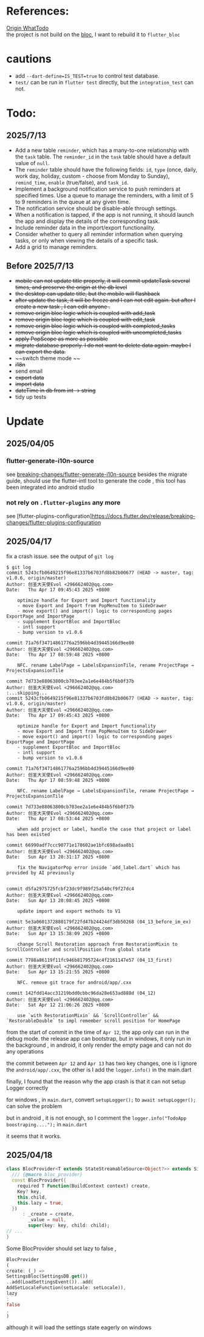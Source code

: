 # References:

[Origin WhatTodo](https://github.com/burhanrashid52/WhatTodo) <br/>
the project is not build on the [bloc](https://bloclibrary.dev/), I want to rebuild it
to `flutter_bloc`

# cautions

- add `--dart-define=IS_TEST=true` to control test database.
- `test/` can be run in `flutter test` directly, but the `integration_test` can not.

# Todo:

## 2025/7/13

- Add a new table `reminder`, which has a many-to-one relationship with the `task` table. The `reminder_id` in the `task` table should have a default value of `null`.
- The `reminder` table should have the following fields: `id`, `type` (once, daily, work day, holiday, custom - choose from Monday to Sunday), `remind_time`, `enable` (true/false), and `task_id`.
- Implement a background notification service to push reminders at specified times. Use a queue to manage the reminders, with a limit of 5 to 9 reminders in the queue at any given time.
- The notification service should be disable-able through settings.
- When a notification is tapped, if the app is not running, it should launch the app and display the details of the corresponding task.
- Include reminder data in the import/export functionality.
- Consider whether to query all reminder information when querying tasks, or only when viewing the details of a specific task.
- Add a grid to manage reminders.

## Before 2025/7/13

- ~~mobile can not update title properly, it will commit updateTask several times, and preserve the
  origin at the db level~~
- ~~the desktop can update title, but the mobile will flashback~~
- ~~after update the task, it will be freeze and I can not edit again. but after I create a new
  task , I can edit anyone .~~
- ~~remove origin bloc logic which is coupled with add_task~~
- ~~remove origin bloc logic which is coupled with edit_task~~
- ~~remove origin bloc logic which is coupled with completed_tasks~~
- ~~remove origin bloc logic which is coupled with uncompleted_tasks~~
- ~~apply PopScope as more as possible~~
- ~~migrate database properly. I do not want to delete data again. maybe I can export the data.~~
- ~~switch theme mode ~~
- ~~i18n~~
- send email
- ~~export data~~
- ~~import data~~
- ~~dateTime in db from int -> string~~
- tidy up tests

# Update

## 2025/04/05

### flutter-generate-i10n-source

see [breaking-changes/flutter-generate-i10n-source](https://docs.flutter.dev/release/breaking-changes/flutter-generate-i10n-source)
besides the migrate guide, should use the flutter-intl tool to generate the code , this tool has
been integrated into android studio

### not rely on `.flutter-plugins` any more

see [flutter-plugins-configuration]https://docs.flutter.dev/release/breaking-changes/flutter-plugins-configuration

## 2025/04/17

fix a crash issue.
see the output of `git log`

```shell
$ git log 
commit 5243cfb0649215f96e81337b6703fd8b82b00677 (HEAD -> master, tag: v1.0.6, origin/master)
Author: 创圣大天使Evol <296662402@qq.com>
Date:   Thu Apr 17 09:45:43 2025 +0800

    optimize handle for Export and Import functionality
    - move Export and Import from PopMenuItem to SideDrawer
    - move export() and import() logic to corresponding pages ExportPage and ImportPage
    - supplement ExportBloc and ImportBloc
    - intl support
    - bump version to v1.0.6

commit 71a76f34714861776a2596bb4d39445166d9ee80
Author: 创圣大天使Evol <296662402@qq.com>
Date:   Thu Apr 17 08:59:48 2025 +0800

    NFC. rename LabelPage → LabelsExpansionTile, rename ProjectPage → ProjectsExpansionTile

commit 7d733e88063800cb703ee2a1e6e484b5f6b0f37b
Author: 创圣大天使Evol <296662402@qq.com>
:...skipping...
commit 5243cfb0649215f96e81337b6703fd8b82b00677 (HEAD -> master, tag: v1.0.6, origin/master)
Author: 创圣大天使Evol <296662402@qq.com>
Date:   Thu Apr 17 09:45:43 2025 +0800

    optimize handle for Export and Import functionality
    - move Export and Import from PopMenuItem to SideDrawer
    - move export() and import() logic to corresponding pages ExportPage and ImportPage
    - supplement ExportBloc and ImportBloc
    - intl support
    - bump version to v1.0.6

commit 71a76f34714861776a2596bb4d39445166d9ee80
Author: 创圣大天使Evol <296662402@qq.com>
Date:   Thu Apr 17 08:59:48 2025 +0800

    NFC. rename LabelPage → LabelsExpansionTile, rename ProjectPage → ProjectsExpansionTile

commit 7d733e88063800cb703ee2a1e6e484b5f6b0f37b
Author: 创圣大天使Evol <296662402@qq.com>
Date:   Thu Apr 17 08:53:44 2025 +0800

    when add project or label, handle the case that project or label has been existed

commit 66990adf7ccc90771e178602ae1bfc698adaa8b1
Author: 创圣大天使Evol <296662402@qq.com>
Date:   Sun Apr 13 20:31:17 2025 +0800

    fix the NavigatorPop error inside `add_label.dart` which has provided by AI previously


commit d5fa2975725fcbf23dc9f989f25a540cf9f27dc4
Author: 创圣大天使Evol <296662402@qq.com>
Date:   Sun Apr 13 20:08:45 2025 +0800

    update import and export methods to V1

commit 5e3a0601372880179f22fd47b24424df3db50268 (04_13_before_im_ex)
Author: 创圣大天使Evol <296662402@qq.com>
Date:   Sun Apr 13 15:38:09 2025 +0800

    change Scroll Restoration approach from RestorationMixin to ScrollController and scrollPosition from global state

commit 7788a86119f11fc946b81795724c4f2161147e57 (04_13_first)
Author: 创圣大天使Evol <296662402@qq.com>
Date:   Sun Apr 13 15:21:55 2025 +0800

    NFC. remove git trace for android/app/.cxx

commit 142fdd14acc31219bdd0cbbc96da28e653ad888d (04_12)
Author: 创圣大天使Evol <296662402@qq.com>
Date:   Sat Apr 12 21:06:26 2025 +0800

    use `with RestorationMixin` && `ScrollController` && `RestorableDouble` to impl remember scroll position for HomePage
```

from the start of commit in the time of `Apr 12`, the app only can run in the debug mode. the
release app can bootstrap, but in windows, it only run in the background , in android, it only
render the empty page and can not do any operations

the commit between `Apr 12` and `Apr 13` has two key changes, one is I ignore the
`android/app/.cxx`, the other is I add the `logger.info()` in the main.dart

finally, I found that the reason why the app crash is that it can not setup Logger correctly

for windows , in `main.dart`, convert `setupLogger();`  to `await setupLogger();` can solve the
problem

but in android , it is not enough, so I comment the `logger.info("TodoApp boostraping....");` in
`main.dart`

it seems that it works.

## 2025/04/18

```dart
class BlocProvider<T extends StateStreamableSource<Object?>> extends SingleChildStatelessWidget {
  /// {@macro bloc_provider}
  const BlocProvider({
    required T Function(BuildContext context) create,
    Key? key,
    this.child,
    this.lazy = true,
  })
      : _create = create,
        _value = null,
        super(key: key, child: child);
// ...
}
```

Some BlocProvider should set lazy to false ,

```dart
BlocProvider
(
create: (_) =>
SettingsBloc(SettingsDB.get())
..add(LoadSettingsEvent())..add(
AddSetLocaleFunction(setLocale: setLocale)),
lazy
:
false
,
)
```

although it will load the settings state eagerly on windows 